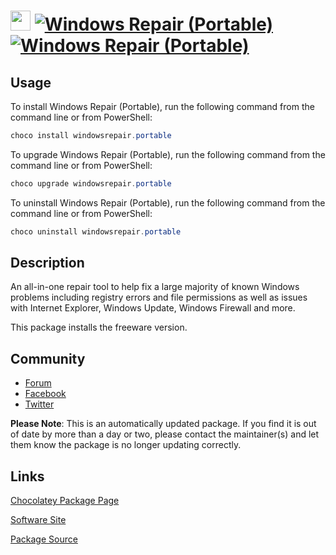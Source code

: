 ﻿# <img src="https://cdn.jsdelivr.net/gh/mkevenaar/chocolatey-packages@9ef7d8e2821d9e6865606c6f0796bd9c5c5c1683/icons/windowsrepair.png" width="32" height="32"/> [![Windows Repair (Portable)](https://img.shields.io/chocolatey/v/windowsrepair.portable.svg?label=Windows+Repair+(Portable))](https://chocolatey.org/packages/windowsrepair.portable) [![Windows Repair (Portable)](https://img.shields.io/chocolatey/dt/windowsrepair.portable.svg)](https://chocolatey.org/packages/windowsrepair.portable)

## Usage
To install Windows Repair (Portable), run the following command from the command line or from PowerShell:
```powershell
choco install windowsrepair.portable
```

To upgrade Windows Repair (Portable), run the following command from the command line or from PowerShell:
```powershell
choco upgrade windowsrepair.portable
```

To uninstall Windows Repair (Portable), run the following command from the command line or from PowerShell:
```powershell
choco uninstall windowsrepair.portable
```

## Description
An all-in-one repair tool to help fix a large majority of known Windows problems including registry errors and file permissions as well as issues with Internet Explorer, Windows Update, Windows Firewall and more.

This package installs the freeware version.

## Community

- [Forum](http://www.tweaking.com/forums/)
- [Facebook](https://www.facebook.com/tweakingdotcom)
- [Twitter](https://twitter.com/tweaking_com)

**Please Note**: This is an automatically updated package. If you find it is
out of date by more than a day or two, please contact the maintainer(s) and
let them know the package is no longer updating correctly.


## Links
[Chocolatey Package Page](https://chocolatey.org/packages/windowsrepair.portable)

[Software Site](http://www.tweaking.com/content/page/windows_repair_all_in_one.html)

[Package Source](https://github.com/mkevenaar/chocolatey-packages/tree/master/automatic/windowsrepair.portable)


